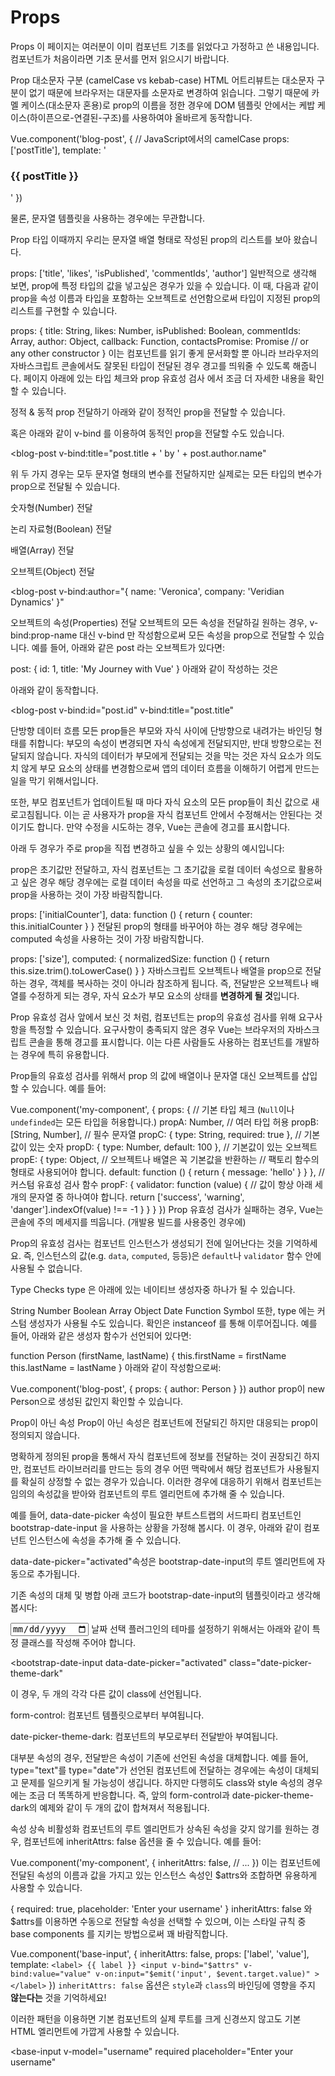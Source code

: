 # Props

Props
이 페이지는 여러분이 이미 컴포넌트 기초를 읽었다고 가정하고 쓴 내용입니다. 컴포넌트가 처음이라면 기초 문서를 먼저 읽으시기 바랍니다.

Prop 대소문자 구분 (camelCase vs kebab-case)
HTML 어트리뷰트는 대소문자 구분이 없기 때문에 브라우저는 대문자를 소문자로 변경하여 읽습니다. 그렇기 때문에 카멜 케이스(대소문자 혼용)로 prop의 이름을 정한 경우에 DOM 템플릿 안에서는 케밥 케이스(하이픈으로-연결된-구조)를 사용하여야 올바르게 동작합니다.

Vue.component('blog-post', {
  // JavaScript에서의 camelCase
  props: ['postTitle'],
  template: '<h3>{{ postTitle }}</h3>'
})
<!-- HTML에서의 kebab-case -->
<blog-post post-title="hello!"></blog-post>
물론, 문자열 템플릿을 사용하는 경우에는 무관합니다.

Prop 타입
이때까지 우리는 문자열 배열 형태로 작성된 prop의 리스트를 보아 왔습니다.

props: ['title', 'likes', 'isPublished', 'commentIds', 'author']
일반적으로 생각해 보면, prop에 특정 타입의 값을 넣고싶은 경우가 있을 수 있습니다. 이 때, 다음과 같이 prop을 속성 이름과 타입을 포함하는 오브젝트로 선언함으로써 타입이 지정된 prop의 리스트를 구현할 수 있습니다.

props: {
  title: String,
  likes: Number,
  isPublished: Boolean,
  commentIds: Array,
  author: Object,
  callback: Function,
  contactsPromise: Promise // or any other constructor
}
이는 컴포넌트를 읽기 좋게 문서화할 뿐 아니라 브라우저의 자바스크립트 콘솔에서도 잘못된 타입이 전달된 경우 경고를 띄워줄 수 있도록 해줍니다. 페이지 아래에 있는 타입 체크와 prop 유효성 검사 에서 조금 더 자세한 내용을 확인할 수 있습니다.

정적 & 동적 prop 전달하기
아래와 같이 정적인 prop을 전달할 수 있습니다.

<blog-post title="My journey with Vue"></blog-post>
혹은 아래와 같이 v-bind 를 이용하여 동적인 prop을 전달할 수도 있습니다.

<!-- 변수에 담긴 값을 동적으로 할당 -->
<blog-post v-bind:title="post.title"></blog-post>

<!-- 복잡한 표현식의 값을 동적으로 할당 -->
<blog-post
  v-bind:title="post.title + ' by ' + post.author.name"
></blog-post>
위 두 가지 경우는 모두 문자열 형태의 변수를 전달하지만 실제로는 모든 타입의 변수가 prop으로 전달될 수 있습니다.

숫자형(Number) 전달
<!-- `42`는 정적인 값이지만, Vue에서 해당 값이 숫자라는 것을 알 수 있도록 하기 위해 -->
<!-- v-bind를 이용해 문자열이 아닌 JavaScript 표현식이라는 것을 알려줍니다.      -->
<blog-post v-bind:likes="42"></blog-post>

<!-- 변수의 값을 동적으로 할당할 수도 있습니다. -->
<blog-post v-bind:likes="post.likes"></blog-post>
논리 자료형(Boolean) 전달
<!-- 값이 없는 prop은 `true` 를 전달합니다.. -->
<blog-post is-published></blog-post>

<!-- `false`는 정적인 값이지만, Vue에서 해당 값이 논리 자료형이라는 것을 알 수 있도록 하기 위해 -->
<!-- v-bind를 이용해 문자열이 아닌 JavaScript 표현식이라는 것을 알려줍니다.                -->
<blog-post v-bind:is-published="false"></blog-post>

<!-- 변수의 값을 동적으로 할당할 수도 있습니다. -->
<blog-post v-bind:is-published="post.isPublished"></blog-post>
배열(Array) 전달
<!-- 해당 배열은 정적인 값이지만, Vue에서 해당 값이 배열이라는 것을 알 수 있도록 하기 위해 -->
<!-- v-bind를 이용해 문자열이 아닌 JavaScript 표현식이라는 것을 알려줍니다.          -->
<blog-post v-bind:comment-ids="[234, 266, 273]"></blog-post>

<!-- 변수의 값을 동적으로 할당할 수도 있습니다. -->
<blog-post v-bind:comment-ids="post.commentIds"></blog-post>
오브젝트(Object) 전달
<!-- 해당 오브젝트는 정적인 값이지만, Vue에서 해당 값이 배열이라는 것을 알 수 있도록 하기 위해 -->
<!-- v-bind를 이용해 문자열이 아닌 JavaScript 표현식이라는 것을 알려줍니다.             -->
<blog-post
  v-bind:author="{
    name: 'Veronica',
    company: 'Veridian Dynamics'
  }"
></blog-post>

<!-- 변수의 값을 동적으로 할당할 수도 있습니다. -->
<blog-post v-bind:author="post.author"></blog-post>
오브젝트의 속성(Properties) 전달
오브젝트의 모든 속성을 전달하길 원하는 경우, v-bind:prop-name 대신 v-bind 만 작성함으로써 모든 속성을 prop으로 전달할 수 있습니다. 예를 들어, 아래와 같은 post 라는 오브젝트가 있다면:

post: {
  id: 1,
  title: 'My Journey with Vue'
}
아래와 같이 작성하는 것은

<blog-post v-bind="post"></blog-post>
아래와 같이 동작합니다.

<blog-post
  v-bind:id="post.id"
  v-bind:title="post.title"
></blog-post>
단방향 데이터 흐름
모든 prop들은 부모와 자식 사이에 단방향으로 내려가는 바인딩 형태를 취합니다: 부모의 속성이 변경되면 자식 속성에게 전달되지만, 반대 방향으로는 전달되지 않습니다. 자식의 데이터가 부모에게 전달되는 것을 막는 것은 자식 요소가 의도치 않게 부모 요소의 상태를 변경함으로써 앱의 데이터 흐름을 이해하기 어렵게 만드는 일을 막기 위해서입니다.

또한, 부모 컴포넌트가 업데이트될 때 마다 자식 요소의 모든 prop들이 최신 값으로 새로고침됩니다. 이는 곧 사용자가 prop을 자식 컴포넌트 안에서 수정해서는 안된다는 것이기도 합니다. 만약 수정을 시도하는 경우, Vue는 콘솔에 경고를 표시합니다.

아래 두 경우가 주로 prop을 직접 변경하고 싶을 수 있는 상황의 예시입니다:

prop은 초기값만 전달하고, 자식 컴포넌트는 그 초기값을 로컬 데이터 속성으로 활용하고 싶은 경우
해당 경우에는 로컬 데이터 속성을 따로 선언하고 그 속성의 초기값으로써 prop을 사용하는 것이 가장 바람직합니다.

props: ['initialCounter'],
data: function () {
  return {
    counter: this.initialCounter
  }
}
전달된 prop의 형태를 바꾸어야 하는 경우
해당 경우에는 computed 속성을 사용하는 것이 가장 바람직합니다.

props: ['size'],
computed: {
  normalizedSize: function () {
    return this.size.trim().toLowerCase()
  }
}
자바스크립트 오브젝트나 배열을 prop으로 전달하는 경우, 객체를 복사하는 것이 아니라 참조하게 됩니다. 즉, 전달받은 오브젝트나 배열를 수정하게 되는 경우, 자식 요소가 부모 요소의 상태를 **변경하게 될 것**입니다.

Prop 유효성 검사
앞에서 보신 것 처럼, 컴포넌트는 prop의 유효성 검사를 위해 요구사항을 특정할 수 있습니다. 요구사항이 충족되지 않은 경우 Vue는 브라우저의 자바스크립트 콘솔을 통해 경고를 표시합니다. 이는 다른 사람들도 사용하는 컴포넌트를 개발하는 경우에 특히 유용합니다.

Prop들의 유효성 검사를 위해서 prop 의 값에 배열이나 문자열 대신 오브젝트를 삽입할 수 있습니다. 예를 들어:

Vue.component('my-component', {
  props: {
    // 기본 타입 체크 (`Null`이나 `undefinded`는 모든 타입을 허용합니다.)
    propA: Number,
    // 여러 타입 허용
    propB: [String, Number],
    // 필수 문자열
    propC: {
      type: String,
      required: true
    },
    // 기본값이 있는 숫자
    propD: {
      type: Number,
      default: 100
    },
    // 기본값이 있는 오브젝트
    propE: {
      type: Object,
      // 오브젝트나 배열은 꼭 기본값을 반환하는
      // 팩토리 함수의 형태로 사용되어야 합니다. 
      default: function () {
        return { message: 'hello' }
      }
    },
    // 커스텀 유효성 검사 함수
    propF: {
      validator: function (value) {
        // 값이 항상 아래 세 개의 문자열 중 하나여야 합니다. 
        return ['success', 'warning', 'danger'].indexOf(value) !== -1
      }
    }
  }
})
Prop 유효성 검사가 실패하는 경우, Vue는 콘솔에 주의 메세지를 띄웁니다. (개발용 빌드를 사용중인 경우에)

Prop의 유효성 검사는 컴포넌트 인스턴스가 생성되기 전에 일어난다는 것을 기억하세요. 즉, 인스턴스의 값(e.g. `data`, `computed`, 등등)은 `default`나 `validator` 함수 안에 사용될 수 없습니다.

Type Checks
type 은 아래에 있는 네이티브 생성자중 하나가 될 수 있습니다.

String
Number
Boolean
Array
Object
Date
Function
Symbol
또한, type 에는 커스텀 생성자가 사용될 수도 있습니다. 확인은 instanceof 를 통해 이루어집니다. 예를 들어, 아래와 같은 생성자 함수가 선언되어 있다면:

function Person (firstName, lastName) {
  this.firstName = firstName
  this.lastName = lastName
}
아래와 같이 작성함으로써:

Vue.component('blog-post', {
  props: {
    author: Person
  }
})
author prop이 new Person으로 생성된 값인지 확인할 수 있습니다.

Prop이 아닌 속성
Prop이 아닌 속성은 컴포넌트에 전달되긴 하지만 대응되는 prop이 정의되지 않습니다.

명확하게 정의된 prop을 통해서 자식 컴포넌트에 정보를 전달하는 것이 권장되긴 하지만, 컴포넌트 라이브러리를 만드는 등의 경우 어떤 맥락에서 해당 컴포넌트가 사용될지를 확실히 상정할 수 없는 경우가 있습니다. 이러한 경우에 대응하기 위해서 컴포넌트는 임의의 속성값을 받아와 컴포넌트의 루트 엘리먼트에 추가해 줄 수 있습니다.

예를 들어, data-date-picker 속성이 필요한 부트스트랩의 서드파티 컴포넌트인 bootstrap-date-input 을 사용하는 상황을 가정해 봅시다. 이 경우, 아래와 같이 컴포넌트 인스턴스에 속성을 추가해 줄 수 있습니다.

<bootstrap-date-input data-date-picker="activated"></bootstrap-date-input>
data-date-picker="activated"속성은 bootstrap-date-input의 루트 엘리먼트에 자동으로 추가됩니다.

기존 속성의 대체 및 병합
아래 코드가 bootstrap-date-input의 템플릿이라고 생각해 봅시다:

<input type="date" class="form-control">
날짜 선택 플러그인의 테마를 설정하기 위해서는 아래와 같이 특정 클래스를 작성해 주어야 합니다.

<bootstrap-date-input
  data-date-picker="activated"
  class="date-picker-theme-dark"
></bootstrap-date-input>
이 경우, 두 개의 각각 다른 값이 class에 선언됩니다.

form-control: 컴포넌트 템플릿으로부터 부여됩니다.

date-picker-theme-dark: 컴포넌트의 부모로부터 전달받아 부여됩니다.

대부분 속성의 경우, 전달받은 속성이 기존에 선언된 속성을 대체합니다. 예를 들어, type="text"를 type="date"가 선언된 컴포넌트에 전달하는 경우에는 속성이 대체되고 문제를 일으키게 될 가능성이 생깁니다. 하지만 다행히도 class와 style 속성의 경우에는 조금 더 똑똑하게 반응합니다. 즉, 앞의 form-control과 date-picker-theme-dark의 예제와 같이 두 개의 값이 합쳐져서 적용됩니다.

속성 상속 비활성화
컴포넌트의 루트 엘리먼트가 상속된 속성을 갖지 않기를 원하는 경우, 컴포넌트에 inheritAttrs: false 옵션을 줄 수 있습니다. 예를 들어:

Vue.component('my-component', {
  inheritAttrs: false,
  // ...
})
이는 컴포넌트에 전달된 속성의 이름과 값을 가지고 있는 인스턴스 속성인 $attrs와 조합하면 유용하게 사용할 수 있습니다.

{
  required: true,
  placeholder: 'Enter your username'
}
inheritAttrs: false 와 $attrs를 이용하면 수동으로 전달할 속성을 선택할 수 있으며, 이는 스타일 규칙 중 base components 를 지키는 방법으로써 꽤 바람직합니다.

Vue.component('base-input', {
  inheritAttrs: false,
  props: ['label', 'value'],
  template: `
    <label>
      {{ label }}
      <input
        v-bind="$attrs"
        v-bind:value="value"
        v-on:input="$emit('input', $event.target.value)"
      >
    </label>
  `
})
`inheritAttrs: false` 옵션은 `style`과 `class`의 바인딩에 영향을 주지 **않는다는** 것을 기억하세요!

이러한 패턴을 이용하면 기본 컴포넌트의 실제 루트를 크게 신경쓰지 않고도 기본 HTML 엘리먼트에 가깝게 사용할 수 있습니다.

<base-input
  v-model="username"
  required
  placeholder="Enter your username"
></base-input>